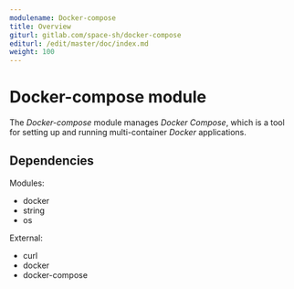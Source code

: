 ```yaml
---
modulename: Docker-compose
title: Overview
giturl: gitlab.com/space-sh/docker-compose
editurl: /edit/master/doc/index.md
weight: 100
---
```

# Docker-compose module

The _Docker-compose_ module manages _Docker Compose_, which is a tool for setting up and running multi-container _Docker_ applications.


## Dependencies

Modules:  
+ docker  
+ string  
+ os  

External:  
+ curl  
+ docker  
+ docker-compose  
